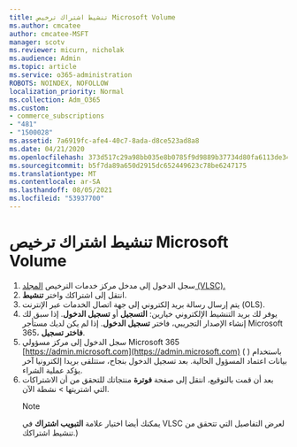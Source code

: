 ```yaml
---
title: تنشيط اشتراك ترخيص Microsoft Volume
ms.author: cmcatee
author: cmcatee-MSFT
manager: scotv
ms.reviewer: micurn, nicholak
ms.audience: Admin
ms.topic: article
ms.service: o365-administration
ROBOTS: NOINDEX, NOFOLLOW
localization_priority: Normal
ms.collection: Adm_O365
ms.custom:
- commerce_subscriptions
- "481"
- "1500028"
ms.assetid: 7a6919fc-afe4-40c7-8ada-d8ce523ad8a8
ms.date: 04/21/2020
ms.openlocfilehash: 373d517c29a98bb035e8b0785f9d9889b37734d80fa6113de34544d49f08cdf1
ms.sourcegitcommit: b5f7da89a650d2915dc652449623c78be6247175
ms.translationtype: MT
ms.contentlocale: ar-SA
ms.lasthandoff: 08/05/2021
ms.locfileid: "53937700"
---
```

# <a name="activating-a-microsoft-volume-license-subscription"></a>تنشيط اشتراك ترخيص Microsoft Volume

1. سجل الدخول إلى مدخل مركز خدمات الترخيص [المجلد (VLSC).](https://go.microsoft.com/fwlink/p/?LinkId=329762)
2. انتقل إلى اشتراكك واختر **تنشيط**.
3. يتم إرسال رسالة بريد إلكتروني إلى جهة اتصال الخدمات عبر الإنترنت (OLS).
4. يوفر لك بريد التنشيط الإلكتروني خيارين: **التسجيل** أو **تسجيل الدخول**. إذا سبق لك إنشاء الإصدار التجريبي، فاختر **تسجيل الدخول**. إذا لم يكن لديك مستأجر Microsoft 365، **فاختر تسجيل**.
5. سجل الدخول إلى مركز مسؤولي Microsoft 365 [https://admin.microsoft.com](https://admin.microsoft.com) ( ) باستخدام بيانات اعتماد المسؤول الحالية. بعد تسجيل الدخول بنجاح، ستتلقى بريدا إلكترونيا آخر يؤكد عملية الشراء.
6. بعد أن قمت بالتوقيع، انتقل إلى صفحة **فوترة** منتجاتك للتحقق من أن الاشتراكات التي اشتريتها \> [](https://go.microsoft.com/fwlink/p/?linkid=842054) نشطة الآن. 
    > [!NOTE]
    > يمكنك أيضا اختيار علامة **التبويب اشتراك** في VLSC لعرض التفاصيل التي تتحقق من تنشيط اشتراكك.)
